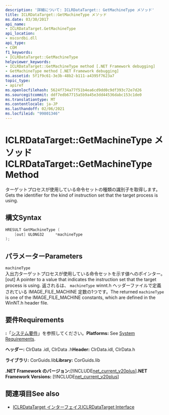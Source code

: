 ```yaml
---
description: '詳細について: ICLRDataTarget:: GetMachineType メソッド'
title: ICLRDataTarget::GetMachineType メソッド
ms.date: 03/30/2017
api_name:
- ICLRDataTarget.GetMachineType
api_location:
- mscordbi.dll
api_type:
- COM
f1_keywords:
- ICLRDataTarget::GetMachineType
helpviewer_keywords:
- ICLRDataTarget::GetMachineType method [.NET Framework debugging]
- GetMachineType method [.NET Framework debugging]
ms.assetid: 5f1f9c61-3e3b-48b2-b111-a4395f7623a7
topic_type:
- apiref
ms.openlocfilehash: 5624f734a77f51b4ea6cd9dd0c9df393c72e7d26
ms.sourcegitcommit: ddf7edb67715a5b9a45e3dd44536dabc153c1de0
ms.translationtype: MT
ms.contentlocale: ja-JP
ms.lasthandoff: 02/06/2021
ms.locfileid: "99801346"
---
```

# <a name="iclrdatatargetgetmachinetype-method"></a><span data-ttu-id="9779f-103">ICLRDataTarget::GetMachineType メソッド</span><span class="sxs-lookup"><span data-stu-id="9779f-103">ICLRDataTarget::GetMachineType Method</span></span>

<span data-ttu-id="9779f-104">ターゲットプロセスが使用している命令セットの種類の識別子を取得します。</span><span class="sxs-lookup"><span data-stu-id="9779f-104">Gets the identifier for the kind of instruction set that the target process is using.</span></span>  
  
## <a name="syntax"></a><span data-ttu-id="9779f-105">構文</span><span class="sxs-lookup"><span data-stu-id="9779f-105">Syntax</span></span>  
  
```cpp  
HRESULT GetMachineType (  
    [out] ULONG32     *machineType  
);  
```  
  
## <a name="parameters"></a><span data-ttu-id="9779f-106">パラメーター</span><span class="sxs-lookup"><span data-stu-id="9779f-106">Parameters</span></span>  

 `machineType`  
 <span data-ttu-id="9779f-107">入出力ターゲットプロセスが使用している命令セットを示す値へのポインター。</span><span class="sxs-lookup"><span data-stu-id="9779f-107">[out] A pointer to a value that indicates the instruction set that the target process is using.</span></span> <span data-ttu-id="9779f-108">返されるは、 `machineType` winnt.h ヘッダーファイルで定義されている IMAGE_FILE_MACHINE 定数の1つです。</span><span class="sxs-lookup"><span data-stu-id="9779f-108">The returned `machineType` is one of the IMAGE_FILE_MACHINE constants, which are defined in the WinNT.h header file.</span></span>  
  
## <a name="requirements"></a><span data-ttu-id="9779f-109">要件</span><span class="sxs-lookup"><span data-stu-id="9779f-109">Requirements</span></span>  

 <span data-ttu-id="9779f-110">**:**「[システム要件](../../get-started/system-requirements.md)」を参照してください。</span><span class="sxs-lookup"><span data-stu-id="9779f-110">**Platforms:** See [System Requirements](../../get-started/system-requirements.md).</span></span>  
  
 <span data-ttu-id="9779f-111">**ヘッダー:** ClrData .idl, ClrData .h</span><span class="sxs-lookup"><span data-stu-id="9779f-111">**Header:** ClrData.idl, ClrData.h</span></span>  
  
 <span data-ttu-id="9779f-112">**ライブラリ:** CorGuids.lib</span><span class="sxs-lookup"><span data-stu-id="9779f-112">**Library:** CorGuids.lib</span></span>  
  
 <span data-ttu-id="9779f-113">**.NET Framework のバージョン:**[!INCLUDE[net_current_v20plus](../../../../includes/net-current-v20plus-md.md)]</span><span class="sxs-lookup"><span data-stu-id="9779f-113">**.NET Framework Versions:** [!INCLUDE[net_current_v20plus](../../../../includes/net-current-v20plus-md.md)]</span></span>  
  
## <a name="see-also"></a><span data-ttu-id="9779f-114">関連項目</span><span class="sxs-lookup"><span data-stu-id="9779f-114">See also</span></span>

- [<span data-ttu-id="9779f-115">ICLRDataTarget インターフェイス</span><span class="sxs-lookup"><span data-stu-id="9779f-115">ICLRDataTarget Interface</span></span>](iclrdatatarget-interface.md)
